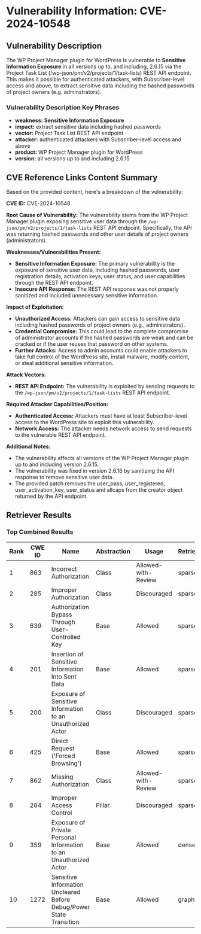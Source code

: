 # Vulnerability Information: CVE-2024-10548

## Vulnerability Description
The WP Project Manager plugin for WordPress is vulnerable to **Sensitive Information Exposure** in all versions up to, and including, 2.6.15 via the Project Task List (/wp-json/pm/v2/projects/1/task-lists) REST API endpoint. This makes it possible for authenticated attackers, with Subscriber-level access and above, to extract sensitive data including the hashed passwords of project owners (e.g. adminstrators).

### Vulnerability Description Key Phrases
- **weakness:** **Sensitive Information Exposure**
- **impact:** extract sensitive data including hashed passwords
- **vector:** Project Task List REST API endpoint
- **attacker:** authenticated attackers with Subscriber-level access and above
- **product:** WP Project Manager plugin for WordPress
- **version:** all versions up to and including 2.6.15

## CVE Reference Links Content Summary
Based on the provided content, here's a breakdown of the vulnerability:

**CVE ID:** CVE-2024-10548

**Root Cause of Vulnerability:**
The vulnerability stems from the WP Project Manager plugin exposing sensitive user data through the `/wp-json/pm/v2/projects/1/task-lists` REST API endpoint. Specifically, the API was returning hashed passwords and other user details of project owners (administrators).

**Weaknesses/Vulnerabilities Present:**
- **Sensitive Information Exposure:** The primary vulnerability is the exposure of sensitive user data, including hashed passwords, user registration details, activation keys, user status, and user capabilities through the REST API endpoint.
- **Insecure API Response:** The REST API response was not properly sanitized and included unnecessary sensitive information.

**Impact of Exploitation:**
- **Unauthorized Access:** Attackers can gain access to sensitive data including hashed passwords of project owners (e.g., administrators).
- **Credential Compromise:** This could lead to the complete compromise of administrator accounts if the hashed passwords are weak and can be cracked or if the user reuses that password on other systems.
- **Further Attacks:** Access to admin accounts could enable attackers to take full control of the WordPress site, install malware, modify content, or steal additional sensitive information.

**Attack Vectors:**
- **REST API Endpoint:** The vulnerability is exploited by sending requests to the `/wp-json/pm/v2/projects/1/task-lists` REST API endpoint.

**Required Attacker Capabilities/Position:**
- **Authenticated Access:** Attackers must have at least Subscriber-level access to the WordPress site to exploit this vulnerability.
- **Network Access:** The attacker needs network access to send requests to the vulnerable REST API endpoint.

**Additional Notes:**

- The vulnerability affects all versions of the WP Project Manager plugin up to and including version 2.6.15.
- The vulnerability was fixed in version 2.6.16 by sanitizing the API response to remove sensitive user data.
- The provided patch removes the user\_pass, user\_registered, user\_activation\_key, user\_status and allcaps from the creator object returned by the API endpoint.

## Retriever Results

### Top Combined Results

| Rank | CWE ID | Name | Abstraction | Usage  | Retrievers | Individual Scores |
|------|--------|------|-------------|-------|------------|-------------------|
| 1 | 863 | Incorrect Authorization | Class | Allowed-with-Review | sparse | 0.375 |
| 2 | 285 | Improper Authorization | Class | Discouraged | sparse | 0.367 |
| 3 | 639 | Authorization Bypass Through User-Controlled Key | Base | Allowed | sparse | 0.357 |
| 4 | 201 | Insertion of Sensitive Information Into Sent Data | Base | Allowed | sparse | 0.357 |
| 5 | 200 | Exposure of Sensitive Information to an Unauthorized Actor | Class | Discouraged | sparse | 0.348 |
| 6 | 425 | Direct Request ('Forced Browsing') | Base | Allowed | sparse | 0.348 |
| 7 | 862 | Missing Authorization | Class | Allowed-with-Review | sparse | 0.346 |
| 8 | 284 | Improper Access Control | Pillar | Discouraged | sparse | 0.341 |
| 9 | 359 | Exposure of Private Personal Information to an Unauthorized Actor | Base | Allowed | dense | 0.573 |
| 10 | 1272 | Sensitive Information Uncleared Before Debug/Power State Transition | Base | Allowed | graph | 0.002 |

